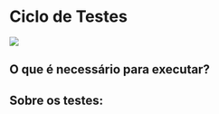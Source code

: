# Ciclo de Testes 

<img src="https://gifs.eco.br/wp-content/uploads/2022/08/gifs-de-construcao-3.gif"></img>

## O que é necessário para executar?

## Sobre os testes:
